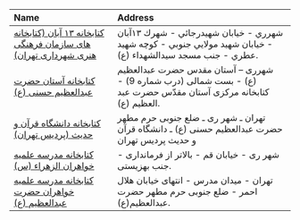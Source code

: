 | Name                                                                                                                                                                     | Address                                                                                                          |
|:-------------------------------------------------------------------------------------------------------------------------------------------------------------------------|:-----------------------------------------------------------------------------------------------------------------|
| [کتابخانه ۱۳ آبان (کتابخانه های سازمان فرهنگی هنری شهرداری تهران)](https://lib.ir/fa/library/573/کتابخانه-۱۳-آبان-کتابخانه-های-سازمان-فرهنگی-هنری-شهرداری-تهران/search/) | شهرري - خيابان شهيدرجائي - شهرك ۱۳آبان - خيابان شهيد مولايي جنوبي - كوچه شهيد عطري - جنب مسجد سيدالشهداء (ع).    |
| [كتابخانه آستان حضرت عبدالعظيم حسنى (ع)](https://lib.ir/fa/library/295/كتابخانه-آستان-حضرت-عبدالعظيم-حسنى-ع/search/)                                                     | شهرری – آستان مقدس حضرت عبدالعظیم (ع) - بست شمالی (درب شماره 9) - كتابخانه مركزی آستان مقدّس حضرت عبد العظیم (ع). |
| [کتابخانه دانشگاه قرآن و حديث (پردیس تهران)](https://lib.ir/fa/library/102/کتابخانه-دانشگاه-قرآن-و-حديث-پردیس-تهران/search/)                                             | تهران ـ شهر ری ـ ضلع جنوبی حرم مطهر حضرت عبدالعظیم حسنی (ع) ـ دانشگاه قرآن و حدیث پردیس تهران                    |
| [كتابخانه مدرسه علمیه خواهران الزهراء (س)](https://lib.ir/fa/library/459/كتابخانه-مدرسه-علمیه-خواهران-الزهراء-س/search/)                                                 | شهر ری - خیابان قم - بالاتر از فرمانداری - جنب بهزیستی.                                                          |
| [كتابخانه مدرسه علمیه خواهران حضرت عبدالعظیم (ع)](https://lib.ir/fa/library/464/كتابخانه-مدرسه-علمیه-خواهران-حضرت-عبدالعظیم-ع/search/)                                   | تهران - میدان مدرس - انتهای خیابان هلال احمر - ضلع جنوبی حرم مطهر حضرت عبدالعظیم(ع).                             |